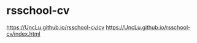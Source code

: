 # rsschool-cv
https://UncLu.github.io/rsschool-cv/cv
https://UncLu.github.io/rsschool-cv/index.html
